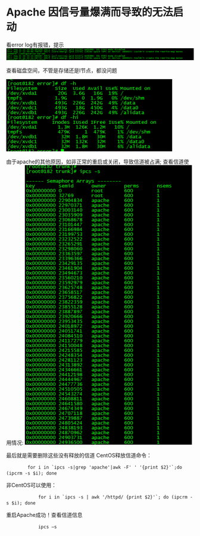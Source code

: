 # Apache 因信号量爆满而导致的无法启动
 看error log有报错，提示
 ![1.png](https://raw.githubusercontent.com/yangzhihuimacpro/local_test/master/image001.png)
 
 查看磁盘空间，不管是存储还是I节点，都没问题
 
 ![2.png](https://raw.githubusercontent.com/yangzhihuimacpro/local_test/master/image003.gif)
 
 由于apache的其他原因，如非正常的重启或关闭，导致信道被占满;
 查看信道使用情况:
  ![3.png](https://raw.githubusercontent.com/yangzhihuimacpro/local_test/master/image004.gif)
  
  最后就是需要删除这些没有释放的信道
CentOS释放信道命令：

            for i in `ipcs -s|grep 'apache'|awk -F' ' '{print $2}'`;do (ipcrm -s $i); done
非CentOS可以使用：

                for i in `ipcs -s | awk '/httpd/ {print $2}'`; do (ipcrm -s $i); done
重启Apache成功！查看信道信息
                
                ipcs –s
